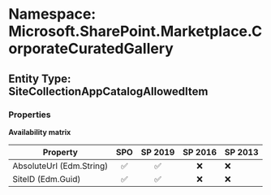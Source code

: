 # Namespace: Microsoft.SharePoint.Marketplace.CorporateCuratedGallery

## Entity Type: SiteCollectionAppCatalogAllowedItem

### Properties

**Availability matrix**

Property | SPO | SP 2019 | SP 2016 | SP 2013
----------|:---:|:-------:|:-------:|:-------
AbsoluteUrl (Edm.String) | ✅ | ✅ | ❌ | ❌
SiteID (Edm.Guid) | ✅ | ✅ | ❌ | ❌

